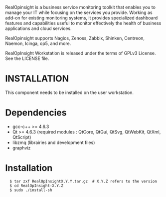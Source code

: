 RealOpinsight is a business service monitoring toolkit that enables you to manage your IT while focusing on the services you provide. Working as add-on for existing monitoring systems, it provides specialized dashboard features and capabilities useful to monitor effectively the health of business applications and cloud services. 

RealOpinsight supports Nagios, Zenoss, Zabbix, Shinken, Centreon, Naemon, Icinga, op5, and more.

RealOpInsight Workstation is released under the terms of GPLv3 License.
See the LICENSE file.
 

INSTALLATION
=
This component needs to be installed on the user workstation.

Dependencies
==

- gcc-c++ >= 4.6.3
- Qt >= 4.6.3 (required modules : QtCore, QtGui, QtSvg, QtWebKit, QtXml, QtScript)
- libzmq (librairies and development files)
- graphviz
 
Installation
==

```
  $ tar zxf RealOpInsightX.Y.Y.tar.gz  # X.Y.Z refers to the version
  $ cd RealOpInsight-X.Y.Z
  $ sudo ./install-sh
```
